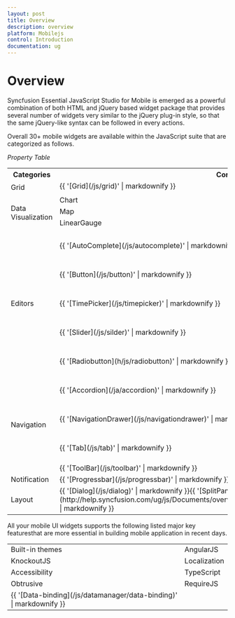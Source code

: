 ```yaml
---
layout: post
title: Overview
description: overview
platform: Mobilejs
control: Introduction
documentation: ug
---
```


# Overview

Syncfusion Essential JavaScript Studio for Mobile is emerged as a powerful combination of both HTML and jQuery based widget package that provides several number of widgets very similar to the jQuery plug-in style, so that the same jQuery-like syntax can be followed in every actions. 

Overall 30+ mobile widgets are available within the JavaScript suite that are categorized as follows.

_Property Table_

<table>
<tr>
<th>
Categories</th><th colspan = "4">
Components</th></tr>
<tr>
<td rowspan = "2">
Grid</td><td colspan = "4">
{{ '[Grid](/js/grid)' | markdownify }}</td></tr>
<tr>
<td colspan = "4">
</td></tr>
<tr>
<td rowspan = "4">
Data Visualization</td><td>
Chart</td><td colspan = "2">
Barcode</td><td>
RangeNavigator</td></tr>
<tr>
<td>
Map</td><td colspan = "2">
TreeMap</td><td>
RadialGauge</td></tr>
<tr>
<td>
LinearGauge</td><td colspan = "2">
DigitalGauge</td><td>
BulletGraph</td></tr>
<tr>
<td>
</td><td colspan = "3">
</td></tr>
<tr>
<td rowspan = "5">
Editors</td><td>
{{ '[AutoComplete](/js/autocomplete)' | markdownify }}</td><td>
{{ '[NumericTextbox](/js/numerictextbox)' | markdownify }}</td><td colspan = "2">
{{ 'PasswordTextbox' | markdownify }}</td></tr>
<tr>
<td>
{{ '[Button](/js/button)' | markdownify }}</td><td>
{{ '[DatePicker](/js/datepicker)' | markdownify }}</td><td colspan = "2">
{{ 'TextArea' | markdownify }}</td></tr>
<tr>
<td>
{{ '[TimePicker](/js/timepicker)' | markdownify }}</td><td>
{{ '[Rating](/js/rating)' | markdownify }}</td><td colspan = "2">
{{ '[MaskEdit](/js/maskedit)' | markdownify }}</td></tr>
<tr>
<td>
{{ '[Slider](/js/silder)' | markdownify }}</td><td>
{{ '[Checkbox](/js/checkbox)' | markdownify }}</td><td colspan = "2">
{{ '[GroupButton](/js/groupbutton)' | markdownify }}</td></tr>
<tr>
<td>
{{ '[Radiobutton](h/js/radiobutton)' | markdownify }}</td><td>
Textbox</td><td colspan = "2">
{{ '[ToggleButton](/js/togglebutton)' | markdownify }}</td></tr>
<tr>
<td rowspan = "4">
Navigation</td><td>
{{ '[Accordion](/ja/accordion)' | markdownify }}</td><td colspan = "2">
{{ '[Menu](/js/menu)' | markdownify }}</td><td>
</td></tr>
<tr>
<td>
{{ '[NavigationDrawer](/js/navigationdrawer)' | markdownify }}</td><td colspan = "2">
{{ '[Rotator](/js/rotator)' | markdownify }}</td><td>
</td></tr>
<tr>
<td>
{{ '[Tab](/js/tab)' | markdownify }}</td><td colspan = "2">
{{ '[RadialMenu](/js/radialmenu)' | markdownify }}</td><td>
{{ '[ScrollPanel](/js/scroller)' | markdownify }}</td></tr>
<tr>
<td>
{{ '[ToolBar](/js/toolbar)' | markdownify }}</td><td colspan = "2">
Header</td><td>
Footer</td></tr>
<tr>
<td>
Notification</td><td>
{{ '[Progressbar](/js/progressbar)' | markdownify }}</td><td colspan = "3">
</td></tr>
<tr>
<td>
Layout</td><td>
{{ '[Dialog](/js/dialog)' | markdownify }}{{ '[SplitPane](http://help.syncfusion.com/ug/js/Documents/overview80.htm)' | markdownify }}</td><td colspan = "2">
{{ '[ListView](/js/listview)' | markdownify }}</td><td>
{{ '[TileView](/js/tile)' | markdownify }}</td></tr>
</table>


All your mobile UI widgets supports the following listed major key featuresthat are more essential in building mobile application in recent days.


<table>
<tr>
<td>
Built-in themes</td><td>
AngularJS</td></tr>
<tr>
<td>
KnockoutJS</td><td>
Localization</td></tr>
<tr>
<td>
Accessibility</td><td>
TypeScript</td></tr>
<tr>
<td>
Obtrusive</td><td>
RequireJS</td></tr>
<tr>
<td>
{{ '[Data-binding](/js/datamanager/data-binding)' | markdownify }}</td><td>
</td></tr>
</table>


